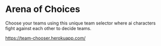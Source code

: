 # Arena of Choices

Choose your teams using this unique team selector where ai characters fight against each other to decide teams.

https://team-chooser.herokuapp.com/
